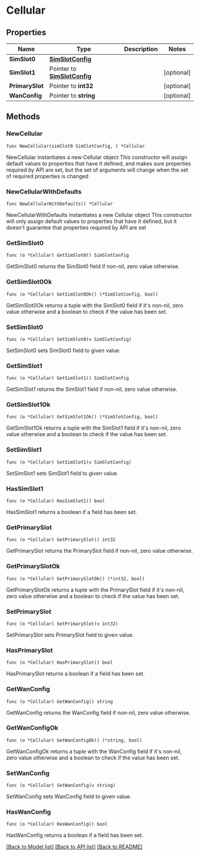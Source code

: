 # Cellular

## Properties

Name | Type | Description | Notes
------------ | ------------- | ------------- | -------------
**SimSlot0** | [**SimSlotConfig**](SimSlotConfig.md) |  | 
**SimSlot1** | Pointer to [**SimSlotConfig**](SimSlotConfig.md) |  | [optional] 
**PrimarySlot** | Pointer to **int32** |  | [optional] 
**WanConfig** | Pointer to **string** |  | [optional] 

## Methods

### NewCellular

`func NewCellular(simSlot0 SimSlotConfig, ) *Cellular`

NewCellular instantiates a new Cellular object
This constructor will assign default values to properties that have it defined,
and makes sure properties required by API are set, but the set of arguments
will change when the set of required properties is changed

### NewCellularWithDefaults

`func NewCellularWithDefaults() *Cellular`

NewCellularWithDefaults instantiates a new Cellular object
This constructor will only assign default values to properties that have it defined,
but it doesn't guarantee that properties required by API are set

### GetSimSlot0

`func (o *Cellular) GetSimSlot0() SimSlotConfig`

GetSimSlot0 returns the SimSlot0 field if non-nil, zero value otherwise.

### GetSimSlot0Ok

`func (o *Cellular) GetSimSlot0Ok() (*SimSlotConfig, bool)`

GetSimSlot0Ok returns a tuple with the SimSlot0 field if it's non-nil, zero value otherwise
and a boolean to check if the value has been set.

### SetSimSlot0

`func (o *Cellular) SetSimSlot0(v SimSlotConfig)`

SetSimSlot0 sets SimSlot0 field to given value.


### GetSimSlot1

`func (o *Cellular) GetSimSlot1() SimSlotConfig`

GetSimSlot1 returns the SimSlot1 field if non-nil, zero value otherwise.

### GetSimSlot1Ok

`func (o *Cellular) GetSimSlot1Ok() (*SimSlotConfig, bool)`

GetSimSlot1Ok returns a tuple with the SimSlot1 field if it's non-nil, zero value otherwise
and a boolean to check if the value has been set.

### SetSimSlot1

`func (o *Cellular) SetSimSlot1(v SimSlotConfig)`

SetSimSlot1 sets SimSlot1 field to given value.

### HasSimSlot1

`func (o *Cellular) HasSimSlot1() bool`

HasSimSlot1 returns a boolean if a field has been set.

### GetPrimarySlot

`func (o *Cellular) GetPrimarySlot() int32`

GetPrimarySlot returns the PrimarySlot field if non-nil, zero value otherwise.

### GetPrimarySlotOk

`func (o *Cellular) GetPrimarySlotOk() (*int32, bool)`

GetPrimarySlotOk returns a tuple with the PrimarySlot field if it's non-nil, zero value otherwise
and a boolean to check if the value has been set.

### SetPrimarySlot

`func (o *Cellular) SetPrimarySlot(v int32)`

SetPrimarySlot sets PrimarySlot field to given value.

### HasPrimarySlot

`func (o *Cellular) HasPrimarySlot() bool`

HasPrimarySlot returns a boolean if a field has been set.

### GetWanConfig

`func (o *Cellular) GetWanConfig() string`

GetWanConfig returns the WanConfig field if non-nil, zero value otherwise.

### GetWanConfigOk

`func (o *Cellular) GetWanConfigOk() (*string, bool)`

GetWanConfigOk returns a tuple with the WanConfig field if it's non-nil, zero value otherwise
and a boolean to check if the value has been set.

### SetWanConfig

`func (o *Cellular) SetWanConfig(v string)`

SetWanConfig sets WanConfig field to given value.

### HasWanConfig

`func (o *Cellular) HasWanConfig() bool`

HasWanConfig returns a boolean if a field has been set.


[[Back to Model list]](../README.md#documentation-for-models) [[Back to API list]](../README.md#documentation-for-api-endpoints) [[Back to README]](../README.md)


